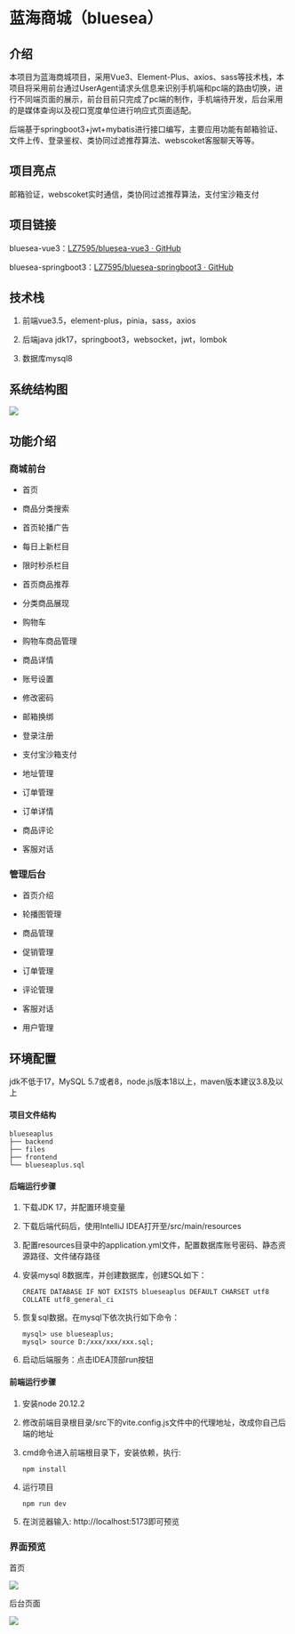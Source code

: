 # 蓝海商城（bluesea）

## 介绍

本项目为蓝海商城项目，采用Vue3、Element-Plus、axios、sass等技术栈，本项目将采用前台通过UserAgent请求头信息来识别手机端和pc端的路由切换，进行不同端页面的展示，前台目前只完成了pc端的制作，手机端待开发，后台采用的是媒体查询以及视口宽度单位进行响应式页面适配。

后端基于springboot3+jwt+mybatis进行接口编写，主要应用功能有邮箱验证、文件上传、登录鉴权、类协同过滤推荐算法、webscoket客服聊天等等。

## 项目亮点

邮箱验证，webscoket实时通信，类协同过滤推荐算法，支付宝沙箱支付

## 项目链接

bluesea-vue3：[LZ7595/bluesea-vue3 · GitHub](https://github.com/LZ7595/bluesea-vue3.git)

bluesea-springboot3：[LZ7595/bluesea-springboot3 · GitHub](https://github.com/LZ7595/bluesea-springboot3.git)

## 技术栈

1. 前端vue3.5，element-plus，pinia，sass，axios

2. 后端java jdk17，springboot3，websocket，jwt，lombok

3. 数据库mysql8

## 系统结构图

![](mark/2025-04-16-11-49-49-image.png)

## 功能介绍

### 商城前台

- 首页

- 商品分类搜索

- 首页轮播广告

- 每日上新栏目

- 限时秒杀栏目

- 首页商品推荐

- 分类商品展现

- 购物车

- 购物车商品管理

- 商品详情

- 账号设置

- 修改密码

- 邮箱换绑

- 登录注册

- 支付宝沙箱支付

- 地址管理

- 订单管理

- 订单详情

- 商品评论

- 客服对话

### 管理后台

- 首页介绍

- 轮播图管理

- 商品管理

- 促销管理

- 订单管理

- 评论管理

- 客服对话

- 用户管理

## 环境配置

jdk不低于17，MySQL 5.7或者8，node.js版本18以上，maven版本建议3.8及以上



#### 项目文件结构

```
blueseaplus
├── backend
├── files
├── frontend
└── blueseaplus.sql  
```

#### 后端运行步骤

1. 下载JDK 17，并配置环境变量

2. 下载后端代码后，使用IntelliJ IDEA打开至/src/main/resources

3. 配置resources目录中的application.yml文件，配置数据库账号密码、静态资源路径、文件储存路径

4. 安装mysql 8数据库，并创建数据库，创建SQL如下：
   
   ```
   CREATE DATABASE IF NOT EXISTS blueseaplus DEFAULT CHARSET utf8 COLLATE utf8_general_ci
   ```

5. 恢复sql数据。在mysql下依次执行如下命令：
   
   ```
   mysql> use blueseaplus;
   mysql> source D:/xxx/xxx/xxx.sql;
   ```

6. 启动后端服务：点击IDEA顶部run按钮

#### 前端运行步骤

1. 安装node 20.12.2

2. 修改前端目录根目录/src下的vite.config.js文件中的代理地址，改成你自己后端的地址

3. cmd命令进入前端根目录下，安装依赖，执行:
   
   ```
   npm install 
   ```

4. 运行项目
   
   ```
   npm run dev
   ```

5. 在浏览器输入: http://localhost:5173即可预览

### 界面预览

首页

![](mark/2025-04-16-13-48-37-image.png)

后台页面

![](mark/2025-04-16-13-48-03-image.png)
